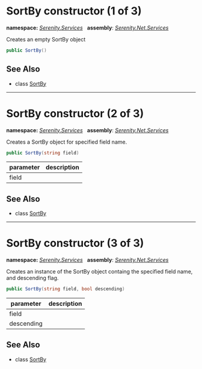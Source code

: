 # SortBy constructor (1 of 3)
**namespace:** *[Serenity.Services](../../README.md#serenity.services-namespace)*   **assembly**: *[Serenity.Net.Services](../../README.md)*

Creates an empty SortBy object

```csharp
public SortBy()
```

## See Also

* class [SortBy](../SortBy.md)

---

# SortBy constructor (2 of 3)
**namespace:** *[Serenity.Services](../../README.md#serenity.services-namespace)*   **assembly**: *[Serenity.Net.Services](../../README.md)*

Creates a SortBy object for specified field name.

```csharp
public SortBy(string field)
```

| parameter | description |
| --- | --- |
| field |  |

## See Also

* class [SortBy](../SortBy.md)

---

# SortBy constructor (3 of 3)
**namespace:** *[Serenity.Services](../../README.md#serenity.services-namespace)*   **assembly**: *[Serenity.Net.Services](../../README.md)*

Creates an instance of the SortBy object containg the specified field name, and descending flag.

```csharp
public SortBy(string field, bool descending)
```

| parameter | description |
| --- | --- |
| field |  |
| descending |  |

## See Also

* class [SortBy](../SortBy.md)